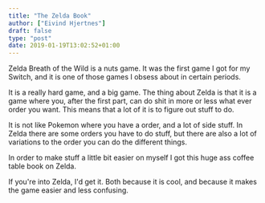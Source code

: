 ```yaml
---
title: "The Zelda Book"
author: ["Eivind Hjertnes"]
draft: false
type: "post"
date: 2019-01-19T13:02:52+01:00
---
```


Zelda Breath of the Wild is a nuts game. It was the first game I got for
my Switch, and it is one of those games I obsess about in certain
periods.

It is a really hard game, and a big game. The thing about Zelda is that
it is a game where you, after the first part, can do shit in more or
less what ever order you want. This means that a lot of it is to figure
out stuff to do.

It is not like Pokemon where you have a order, and a lot of side stuff.
In Zelda there are some orders you have to do stuff, but there are also
a lot of variations to the order you can do the different things.

In order to make stuff a little bit easier on myself I got this huge ass
coffee table book on Zelda.

If you're into Zelda, I'd get it. Both because it is cool, and because
it makes the game easier and less confusing.
